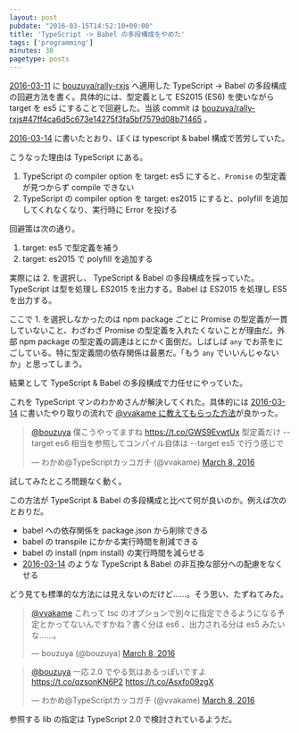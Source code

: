 ```yaml
---
layout: post
pubdate: "2016-03-15T14:52:10+09:00"
title: 'TypeScript -> Babel の多段構成をやめた'
tags: ['programming']
minutes: 30
pagetype: posts
---
```

[2016-03-11][] に [bouzuya/rally-rxjs][] へ適用した TypeScript -> Babel の多段構成の回避方法を書く。具体的には、型定義として ES2015 (ES6) を使いながら target を es5 にすることで回避した。当該 commit は [bouzuya/rally-rxjs#47ff4ca6d5c673e14275f3fa5bf7579d08b71465](https://github.com/bouzuya/rally-rxjs/commit/47ff4ca6d5c673e14275f3fa5bf7579d08b71465) 。

[2016-03-14][] に書いたとおり、ぼくは typescript & babel 構成で苦労していた。

こうなった理由は TypeScript にある。

1. TypeScript の compiler option を target: es5 にすると、`Promise` の型定義が見つからず compile できない
2. TypeScript の compiler option を target: es2015 にすると、polyfill を追加してくれなくなり、実行時に Error を投げる

回避策は次の通り。

1. target: es5 で型定義を補う
2. target: es2015 で polyfill を追加する

実際には 2. を選択し、 TypeScript & Babel の多段構成を採っていた。TypeScript は型を処理し ES2015 を出力する。Babel は ES2015 を処理し ES5 を出力する。

ここで 1. を選択しなかったのは npm package ごとに Promise の型定義が一貫していないこと、わざわざ Promise の型定義を入れたくないことが理由だ。外部 npm package の型定義の調達はとにかく面倒だ。しばしば `any` でお茶をにごしている。特に型定義間の依存関係は最悪だ。「もう `any` でいいんじゃないか」と思ってしまう。

結果として TypeScript & Babel の多段構成で力任せにやっていた。

これを TypeScript マンのわかめさんが解決してくれた。具体的には [2016-03-14][] に書いたやり取りの流れで [@vvakame に教えてもらった方法](https://twitter.com/vvakame/status/707136048208318465)が良かった。

<blockquote class="twitter-tweet" data-partner="tweetdeck"><p lang="ja" dir="ltr"><a href="https://twitter.com/bouzuya">@bouzuya</a> 僕こうやってますね <a href="https://t.co/GWS9EvwtUx">https://t.co/GWS9EvwtUx</a> 型定義だけ --target es6 相当を参照してコンパイル自体は --target es5 で行う感じで</p>&mdash; わかめ@TypeScriptカッコガチ (@vvakame) <a href="https://twitter.com/vvakame/status/707136048208318465">March 8, 2016</a></blockquote>
<script async src="//platform.twitter.com/widgets.js" charset="utf-8"></script>

試してみたところ問題なく動く。

この方法が TypeScript & Babel の多段構成と比べて何が良いのか。例えば次のとおりだ。

- babel への依存関係を package.json から削除できる
- babel の transpile にかかる実行時間を削減できる
- babel の install (npm install) の実行時間を減らせる
- [2016-03-14][] のような TypeScript & Babel の非互換な部分への配慮をなくせる

どう見ても標準的な方法には見えないのだけど……。そう思い、たずねてみた。

<blockquote class="twitter-tweet" data-partner="tweetdeck"><p lang="ja" dir="ltr"><a href="https://twitter.com/vvakame">@vvakame</a> これって tsc のオプションで別々に指定できるようになる予定とかってないんですかね？書く分は es6 、出力される分は es5 みたいな……。</p>&mdash; bouzuya (@bouzuya) <a href="https://twitter.com/bouzuya/status/707137034255605760">March 8, 2016</a></blockquote>
<script async src="//platform.twitter.com/widgets.js" charset="utf-8"></script>

<blockquote class="twitter-tweet" data-partner="tweetdeck"><p lang="ja" dir="ltr"><a href="https://twitter.com/bouzuya">@bouzuya</a> 一応 2.0 でやる気はあるっぽいですよ <a href="https://t.co/qzsonKN6P2">https://t.co/qzsonKN6P2</a> <a href="https://t.co/Asxfo09zgX">https://t.co/Asxfo09zgX</a></p>&mdash; わかめ@TypeScriptカッコガチ (@vvakame) <a href="https://twitter.com/vvakame/status/707137571248218112">March 8, 2016</a></blockquote>
<script async src="//platform.twitter.com/widgets.js" charset="utf-8"></script>

参照する lib の指定は TypeScript 2.0 で検討されているようだ。

[2016-03-11]: http://blog.bouzuya.net/2016/03/11/
[2016-03-14]: http://blog.bouzuya.net/2016/03/14/
[bouzuya/rally-rxjs]: https://github.com/bouzuya/rally-rxjs
